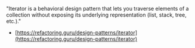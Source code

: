 "Iterator is a behavioral design pattern that lets you traverse elements of a collection without exposing its underlying representation (list, stack, tree, etc.)."

- [https://refactoring.guru/design-patterns/iterator](https://refactoring.guru/design-patterns/iterator)